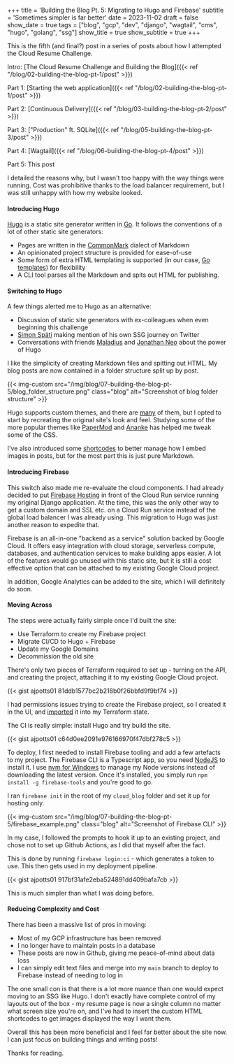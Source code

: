 +++
title = 'Building the Blog Pt. 5: Migrating to Hugo and Firebase'
subtitle = 'Sometimes simpler is far better'
date = 2023-11-02
draft = false
show_date = true
tags = ["blog", "gcp", "dev", "django", "wagtail", "cms", "hugo", "golang", "ssg"]
show_title = true
show_subtitle = true
+++

This is the fifth (and final?) post in a series of posts about how I attempted the Cloud Resume Challenge.

Intro: [The Cloud Resume Challenge and Building the Blog]({{< ref "/blog/02-building-the-blog-pt-1/post" >}})

Part 1: [Starting the web application]({{< ref "/blog/02-building-the-blog-pt-1/post" >}})

Part 2: [Continuous Delivery]({{< ref "/blog/03-building-the-blog-pt-2/post" >}})

Part 3: ["Production" ft. SQLite]({{< ref "/blog/05-building-the-blog-pt-3/post" >}})

Part 4: [Wagtail]({{< ref "/blog/06-building-the-blog-pt-4/post" >}})

Part 5: This post

I detailed the reasons why, but I wasn't too happy with the way things were running. Cost was prohibitive thanks to the load balancer requirement, but I was still unhappy with how my website looked.

#### Introducing Hugo

[Hugo](https://gohugo.io) is a static site generator written in [Go](https://go.dev/). It follows the conventions of a lot of other static site generators:
- Pages are written in the [CommonMark](https://commonmark.org/) dialect of Markdown
- An opinionated project structure is provided for ease-of-use
- Some form of extra HTML templating is supported (in our case, [Go templates](https://pkg.go.dev/html/template)) for flexibility
- A CLI tool parses all the Markdown and spits out HTML for publishing.

#### Switching to Hugo

A few things alerted me to Hugo as an alternative:
- Discussion of static site generators with ex-colleagues when even beginning this challenge
- [Simon Späti](https://ssp.sh/) making mention of his own SSG journey on Twitter
- Conversations with friends [Maladius](https://maladius.com/) and [Jonathan Neo](https://jonathanneo.com/) about the power of Hugo

I like the simplicity of creating Markdown files and spitting out HTML. My blog posts are now contained in a folder structure split up by post.

{{< img-custom src="/img/blog/07-building-the-blog-pt-5/blog_folder_structure.png" class="blog" alt="Screenshot of blog folder structure" >}}

Hugo supports custom themes, and there are [many](https://themes.gohugo.io/) of them, but I opted to start by recreating the original site's look and feel. Studying some of the more popular themes like [PaperMod](https://themes.gohugo.io/themes/hugo-papermod/) and [Ananke](https://themes.gohugo.io/themes/gohugo-theme-ananke/) has helped me tweak some of the CSS.

I've also introduced some [shortcodes](https://gohugo.io/content-management/shortcodes/) to better manage how I embed images in posts, but for the most part this is just pure Markdown.

#### Introducing Firebase

This switch also made me re-evaluate the cloud components. I had already decided to put [Firebase Hosting](https://firebase.google.com/) in front of the Cloud Run service running my original Django application. At the time, this was the only other way to get a custom domain and SSL etc. on a Cloud Run service instead of the global load balancer I was already using. This migration to Hugo was just another reason to expedite that.

Firebase is an all-in-one "backend as a service" solution backed by Google Cloud. It offers easy integration with cloud storage, serverless compute, databases, and authentication services to make building apps easier. A lot of the features would go unused with this static site, but it is still a cost effective option that can be attached to my existing Google Cloud project.

In addition, Google Analytics can be added to the site, which I will definitely do soon.

#### Moving Across

The steps were actually fairly simple once I'd built the site:
- Use Terraform to create my Firebase project
- Migrate CI/CD to Hugo + Firebase
- Update my Google Domains
- Decommission the old site

There's only two pieces of Terraform required to set up - turning on the API, and creating the project, attaching it to my existing Google Cloud project.

{{< gist ajpotts01 81ddb1577bc2b218b0f26bbfd9f9bf74 >}}

I had permissions issues trying to create the Firebase project, so I created it in the UI, and [imported](https://developer.hashicorp.com/terraform/cli/import) it into my Terraform state.

The CI is really simple: install Hugo and try build the site.

{{< gist ajpotts01 c64d0ee2091e976166970f47dbf278c5 >}}

To deploy, I first needed to install Firebase tooling and add a few artefacts to my project. The Firebase CLI is a Typescript app, so you need [NodeJS](https://nodejs.org) to install it. I use [nvm for Windows](https://github.com/coreybutler/nvm-windows) to manage my Node versions instead of downloading the latest version. Once it's installed, you simply run `npm install -g firebase-tools` and you're good to go.

I ran `firebase init` in the root of my `cloud_blog` folder and set it up for hosting only.

{{< img-custom src="/img/blog/07-building-the-blog-pt-5/firebase_example.png" class="blog" alt="Screenshot of Firebase CLI" >}}

In my case, I followed the prompts to hook it up to an existing project, and chose not to set up Github Actions, as I did that myself after the fact.

This is done by running `firebase login:ci` - which generates a token to use. This then gets used in my deployment pipeline.

{{< gist ajpotts01 917bf31afe2eba524891dd409bafa7cb >}}

This is much simpler than what I was doing before.

#### Reducing Complexity and Cost

There has been a massive list of pros in moving:
- Most of my GCP infrastructure has been removed
- I no longer have to maintain posts in a database
- These posts are now in Github, giving me peace-of-mind about data loss
- I can simply edit text files and merge into my `main` branch to deploy to Firebase instead of needing to log in

The one small con is that there is a lot more nuance than one would expect moving to an SSG like Hugo. I don't exactly have complete control of my layouts out of the box - my resume page is now a single column no matter what screen size you're on, and I've had to insert the custom HTML shortcodes to get images displayed the way I want them.

Overall this has been more beneficial and I feel far better about the site now. I can just focus on building things and writing posts!

Thanks for reading.